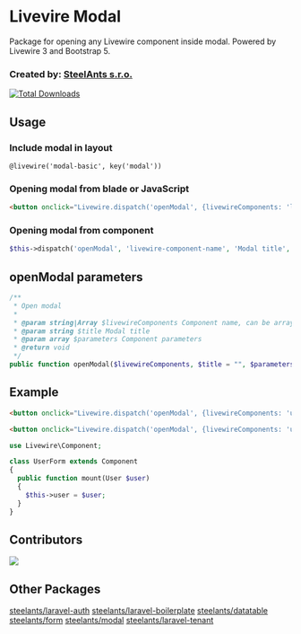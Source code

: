 # Livevire Modal

Package for opening any Livewire component inside modal. Powered by Livewire 3 and Bootstrap 5.

### Created by: [SteelAnts s.r.o.](https://www.steelants.cz/)

[![Total Downloads](https://img.shields.io/packagist/dt/steelants/modal.svg?style=flat-square)](https://packagist.org/packages/steelants/modal)

## Usage

### Include modal in layout
```blade
@livewire('modal-basic', key('modal'))
```

### Opening modal from blade or JavaScript
```html
<button onclick="Livewire.dispatch('openModal', {livewireComponents: 'livewire-component-name', title: 'Modal title', parameters: [...]})">Open modal</button>
```

### Opening modal from component
```php
$this->dispatch('openModal', 'livewire-component-name', 'Modal title', $componentParameters)
```

## openModal parameters
```php
/**
 * Open modal
 *
 * @param string|Array $livewireComponents Component name, can be array
 * @param string $title Modal title
 * @param array $parameters Component parameters
 * @return void
 */
public function openModal($livewireComponents, $title = "", $parameters = [])
```

## Example
```html
<button onclick="Livewire.dispatch('openModal', {livewireComponents: 'user-form', title:  'Create user'})">Create User</button>

<button onclick="Livewire.dispatch('openModal', {livewireComponents: 'user-form', title: 'Edit user', parameters: ['user' => $userId]})">Edit User</button>
```

```php
use Livewire\Component;

class UserForm extends Component
{
  public function mount(User $user)
  {
    $this->user = $user;
  }
}
```


## Contributors
<a href="https://github.com/steelants/livewire-modal/graphs/contributors">
  <img src="https://contrib.rocks/image?repo=steelants/livewire-modal" />
</a>

## Other Packages
[steelants/laravel-auth](https://github.com/steelants/laravel-auth)
[steelants/laravel-boilerplate](https://github.com/steelants/Laravel-Boilerplate)
[steelants/datatable](https://github.com/steelants/Livewire-DataTable)
[steelants/form](https://github.com/steelants/Laravel-Form)
[steelants/modal](https://github.com/steelants/Livewire-Modal)
[steelants/laravel-tenant](https://github.com/steelants/Laravel-Tenant)
